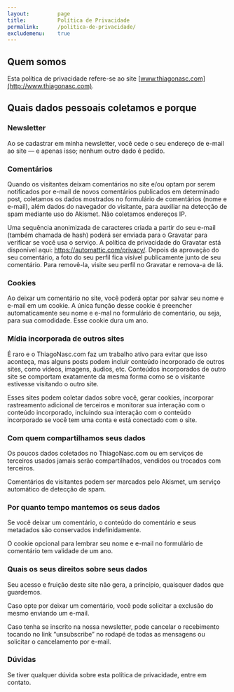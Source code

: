 ```yaml
---
layout: 		page
title: 			Política de Privacidade
permalink: 		/politica-de-privacidade/
excludemenu:	true
---
```


## Quem somos

Esta política de privacidade refere-se ao site [www.thiagonasc.com](http://www.thiagonasc.com).

## Quais dados pessoais coletamos e porque

### Newsletter

Ao se cadastrar em minha newsletter, você cede o seu endereço de e-mail ao site — e apenas isso; nenhum outro dado é pedido.

### Comentários

Quando os visitantes deixam comentários no site e/ou optam por serem notificados por e-mail de novos comentários publicados em determinado post, coletamos os dados mostrados no formulário de comentários (nome e e-mail), além dados do navegador do visitante, para auxiliar na detecção de spam mediante uso do Akismet. Não coletamos endereços IP.

Uma sequência anonimizada de caracteres criada a partir do seu e-mail (também chamada de hash) poderá ser enviada para o Gravatar para verificar se você usa o serviço. A política de privacidade do Gravatar está disponível aqui: https://automattic.com/privacy/. Depois da aprovação do seu comentário, a foto do seu perfil fica visível publicamente junto de seu comentário. Para removê-la, visite seu perfil no Gravatar e remova-a de lá.

### Cookies

Ao deixar um comentário no site, você poderá optar por salvar seu nome e e-mail em um cookie. A única função desse cookie é preencher automaticamente seu nome e e-mal no formulário de comentário, ou seja, para sua comodidade. Esse cookie dura um ano.

### Mídia incorporada de outros sites

É raro e o ThiagoNasc.com faz um trabalho ativo para evitar que isso aconteça, mas alguns posts podem incluir conteúdo incorporado de outros sites, como vídeos, imagens, áudios, etc. Conteúdos incorporados de outro site se comportam exatamente da mesma forma como se o visitante estivesse visitando o outro site.

Esses sites podem coletar dados sobre você, gerar cookies, incorporar rastreamento adicional de terceiros e monitorar sua interação com o conteúdo incorporado, incluindo sua interação com o conteúdo incorporado se você tem uma conta e está conectado com o site.

### Com quem compartilhamos seus dados
Os poucos dados coletados no ThiagoNasc.com ou em serviços de terceiros usados jamais serão compartilhados, vendidos ou trocados com terceiros.

Comentários de visitantes podem ser marcados pelo Akismet, um serviço automático de detecção de spam.

### Por quanto tempo mantemos os seus dados
Se você deixar um comentário, o conteúdo do comentário e seus metadados são conservados indefinidamente.

O cookie opcional para lembrar seu nome e e-mail no formulário de comentário tem validade de um ano.

### Quais os seus direitos sobre seus dados
Seu acesso e fruição deste site não gera, a princípio, quaisquer dados que guardemos.

Caso opte por deixar um comentário, você pode solicitar a exclusão do mesmo enviando um e-mail.

Caso tenha se inscrito na nossa newsletter, pode cancelar o recebimento tocando no link “unsubscribe” no rodapé de todas as mensagens ou solicitar o cancelamento por e-mail.

### Dúvidas

Se tiver qualquer dúvida sobre esta política de privacidade, entre em contato.